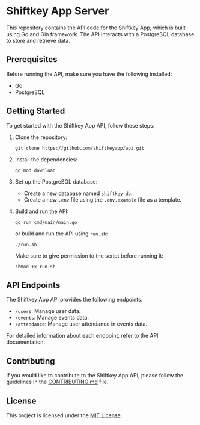 # Shiftkey App Server

This repository contains the API code for the Shiftkey App, which is built using Go and Gin framework. The API interacts with a PostgreSQL database to store and retrieve data.

## Prerequisites

Before running the API, make sure you have the following installed:

- Go
- PostgreSQL

## Getting Started

To get started with the Shiftkey App API, follow these steps:

1. Clone the repository:

   ```shell
   git clone https://github.com/shiftkeyapp/api.git
   ```

2. Install the dependencies:

   ```shell
   go mod download
   ```

3. Set up the PostgreSQL database:

   - Create a new database named `shiftkey-db`.
   - Create a new `.env` file using the `.env.example` file as a template.

4. Build and run the API:

   ```shell
   go run cmd/main/main.go
   ```

   or build and run the API using `run.sh`:

   ```shell
   ./run.sh
   ```

   Make sure to give permission to the script before running it:

   ```shell
   chmod +x run.sh
   ```

## API Endpoints

The Shiftkey App API provides the following endpoints:

- `/users`: Manage user data.
- `/events`: Manage events data.
- `/attendance`: Manage user attendance in events data.

For detailed information about each endpoint, refer to the API documentation.

## Contributing

If you would like to contribute to the Shiftkey App API, please follow the guidelines in the [CONTRIBUTING.md](CONTRIBUTING.md) file.

## License

This project is licensed under the [MIT License](LICENSE).
